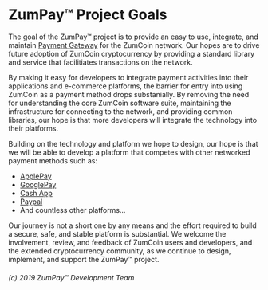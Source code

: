 # ZumPay™ Project Goals

The goal of the ZumPay™ project is to provide an easy to use, integrate, and maintain [Payment Gateway](https://en.wikipedia.org/wiki/Payment_gateway) for the ZumCoin network. Our hopes are to drive future adoption of  ZumCoin cryptocurrency by providing a standard library and service that facilitiates transactions on the network.

By making it easy for developers to integrate payment activities into their applications and e-commerce platforms, the barrier for entry into using ZumCoin as a payment method drops substanially. By removing the need for understanding the core ZumCoin software suite, maintaining the infrastructure for connecting to the network, and providing common libraries, our hope is that more developers will integrate the technology into their platforms.

Building on the technology and platform we hope to design, our hope is that we will be able to develop a platform that competes with other networked payment methods such as:

* [ApplePay](https://www.apple.com/apple-pay/)
* [GooglePay](https://pay.google.com/)
* [Cash App](https://cash.app/)
* [Paypal](https://paypal.com/)
* And countless other platforms...

Our journey is not a short one by any means and the effort required to build a secure, safe, and stable platform is substantial. We welcome the involvement, review, and feedback of ZumCoin users and developers, and the extended cryptocurrency community, as we continue to design, implement, and support the ZumPay™ project.

###### (c) 2019 ZumPay™ Development Team
